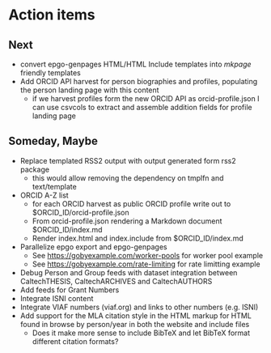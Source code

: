 
# Action items

## Next

+ convert epgo-genpages HTML/HTML Include templates into _mkpage_ friendly templates
+ Add ORCID API harvest for person biographies and profiles, populating the person landing page with this content
    + if we harvest profiles form the new ORCID API as orcid-profile.json I can use csvcols to extract and assemble addition fields for profile landing page

## Someday, Maybe

+ Replace templated RSS2 output with output generated form rss2 package
    + this would allow removing the dependency on tmplfn and text/template
+ ORCID A-Z list
    + for each ORCID harvest as public ORCID profile write out to $ORCID_ID/orcid-profile.json
    + From orcid-profile.json rendering a Markdown document $ORCID_ID/index.md
    + Render index.html and index.include from $ORCID_ID/index.md
+ Parallelize epgo export and epgo-genpages
    + See https://gobyexample.com/worker-pools for worker pool example
    + See https://gobyexample.com/rate-limiting for rate limitting example
+ Debug Person and Group feeds with dataset integration between CaltechTHESIS, CaltechARCHIVES and CaltechAUTHORS
+ Add feeds for Grant Numbers
+ Integrate ISNI content
+ Integrate VIAF numbers (viaf.org) and links to other numbers (e.g. ISNI)
+ Add support for the MLA citation style in the HTML markup for HTML found in browse by person/year in both the website and include files
    + Does it make more sense to include BibTeX and let BibTeX format different citation formats?


